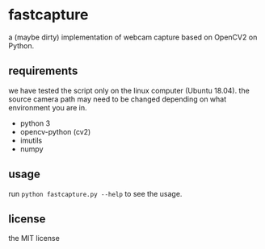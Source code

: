 # fastcapture

a (maybe dirty) implementation of webcam capture based on OpenCV2 on Python.

## requirements

we have tested the script only on the linux computer (Ubuntu 18.04). the source camera path may need to be changed depending on what environment you are in.

- python 3
- opencv-python (cv2)
- imutils
- numpy

## usage

run `python fastcapture.py --help` to see the usage.

## license

the MIT license
